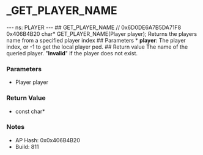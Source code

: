 # _GET_PLAYER_NAME

--- ns: PLAYER --- ## GET_PLAYER_NAME  // 0x6D0DE6A7B5DA71F8 0x406B4B20 char* GET_PLAYER_NAME(Player player);  Returns the players name from a specified player index  ## Parameters * **player**: The player index, or -1 to get the local player ped.  ## Return value The name of the queried player. "**Invalid**" if the player does not exist.

### Parameters
* Player player

### Return Value
* const char*

### Notes
* AP Hash: 0x0x406B4B20
* Build: 811

